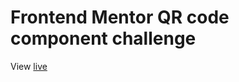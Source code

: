 <h1>Frontend Mentor QR code component challenge</h1>
<p>View <a href='https://joshuameeks.github.io/qr-code-site-fm'>live</a>
